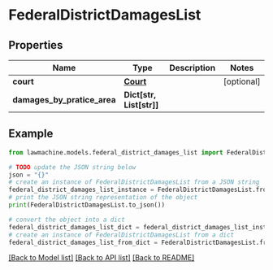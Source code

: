 # FederalDistrictDamagesList


## Properties

Name | Type | Description | Notes
------------ | ------------- | ------------- | -------------
**court** | [**Court**](Court.md) |  | [optional] 
**damages_by_pratice_area** | **Dict[str, List[str]]** |  | 

## Example

```python
from lawmachine.models.federal_district_damages_list import FederalDistrictDamagesList

# TODO update the JSON string below
json = "{}"
# create an instance of FederalDistrictDamagesList from a JSON string
federal_district_damages_list_instance = FederalDistrictDamagesList.from_json(json)
# print the JSON string representation of the object
print(FederalDistrictDamagesList.to_json())

# convert the object into a dict
federal_district_damages_list_dict = federal_district_damages_list_instance.to_dict()
# create an instance of FederalDistrictDamagesList from a dict
federal_district_damages_list_from_dict = FederalDistrictDamagesList.from_dict(federal_district_damages_list_dict)
```
[[Back to Model list]](../README.md#documentation-for-models) [[Back to API list]](../README.md#documentation-for-api-endpoints) [[Back to README]](../README.md)



